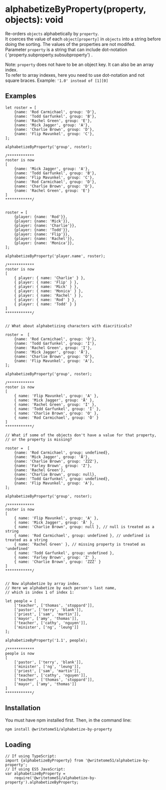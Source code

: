 
# alphabetizeByProperty(property, objects): void

Re-orders `objects` alphabetically by `property`.  
It coerces the value of each `object[property]` in `objects` into a string before  
doing the sorting.  The values of the properties are not modifed.  
Parameter `property` is a string that can include dot-notation  
( 'property.subproperty.subsubproperty') .

Note:  `property` does not have to be an object key.  It can also be an array index.  
To refer to array indexes, here you need to use dot-notation and not  
square braces.  Example: `'1.0' instead of [1][0]`

## Examples
```
let roster = [
	{name: 'Rod Carmichael', group: 'D'},
	{name: 'Todd Garfunkel', group: 'B'},
	{name: 'Rachel Green', group: 'E'},
	{name: 'Mick Jagger', group: 'A'},
	{name: 'Charlie Brown', group: 'D'},
	{name: 'Flip Mavunkel', group: 'C'},
];

alphabetizeByProperty('group', roster);

/************
roster is now
[
	{name: 'Mick Jagger', group: 'A'},
	{name: 'Todd Garfunkel', group: 'B'},
	{name: 'Flip Mavunkel', group: 'C'},
	{name: 'Rod Carmichael', group: 'D'},
	{name: 'Charlie Brown', group: 'D'},
	{name: 'Rachel Green', group: 'E'}
]
************/


roster = [
	{player: {name: 'Rod'}},
	{player: {name: 'Mick'}},
	{player: {name: 'Charlie'}},
	{player: {name: 'Todd'}},
	{player: {name: 'Flip'}},
	{player: {name: 'Rachel'}},
	{player: {name: 'Monica'}},
];

alphabetizeByProperty('player.name', roster);

/************
roster is now
[ 
    { player: { name: 'Charlie' } },
    { player: { name: 'Flip' } },
    { player: { name: 'Mick' } },
    { player: { name: 'Monica' } },
    { player: { name: 'Rachel' } },
    { player: { name: 'Rod' } },
    { player: { name: 'Todd' } }
]
************/


// What about alphabetizing characters with diacriticals?

roster =  [
	{name: 'Rod Carmichael', group: 'Ò'},
	{name: 'Todd Garfunkel', group: 'Í'},
	{name: 'Rachel Green', group: 'I'},
	{name: 'Mick Jagger', group: 'Å'},
	{name: 'Charlie Brown', group: 'O'},
	{name: 'Flip Mavunkel', group: 'A'},
];

alphabetizeByProperty('group', roster);

/************
roster is now
[
    { name: 'Flip Mavunkel', group: 'A' },
    { name: 'Mick Jagger', group: 'Å' },
    { name: 'Rachel Green', group: 'I' },
    { name: 'Todd Garfunkel', group: 'Í' },
    { name: 'Charlie Brown', group: 'O' },
    { name: 'Rod Carmichael', group: 'Ò' } 
]
************/

// What if some of the objects don't have a value for that property,
// or the property is missing?

roster =  [
	{name: 'Rod Carmichael', group: undefined},
	{name: 'Mick Jagger', group: 'Å'},
	{name: 'Charlie Brown', group: 'ZZZ'},
	{name: 'Farley Brown', group: 'Z'},
	{name: 'Rachel Green'},
	{name: 'Charlie Brown', group: null},
	{name: 'Todd Garfunkel', group: undefined},
	{name: 'Flip Mavunkel', group: 'A'},
];

alphabetizeByProperty('group', roster);

/************
roster is now
[
    { name: 'Flip Mavunkel', group: 'A' },
    { name: 'Mick Jagger', group: 'Å' },
    { name: 'Charlie Brown', group: null }, // null is treated as a string
    { name: 'Rod Carmichael', group: undefined }, // undefined is treated as a string
    { name: 'Rachel Green' }, // missing property is treated as 'undefined'
    { name: 'Todd Garfunkel', group: undefined },
    { name: 'Farley Brown', group: 'Z' },
    { name: 'Charlie Brown', group: 'ZZZ' } 
]
************/


// Now alphabetize by array index.
// Here we alphabetize by each person's last name,
// which is index 1 of index 1:

let people = [
	['teacher', ['thomas', 'stoppard']],
	['pastor', ['terry', 'blank']],
	['priest', ['sam', 'martin']],
	['mayor', ['amy', 'thomas']],
	['teacher', ['cathy', 'nguyen']],
	['minister', ['ng', 'leung']]
];

alphabetizeByProperty('1.1', people);

/************
people is now
[
	['pastor', ['terry', 'blank']],
	['minister', ['ng', 'leung']],
	['priest', ['sam', 'martin']],
	['teacher', ['cathy', 'nguyen']],
	['teacher', ['thomas', 'stoppard']],
	['mayor', ['amy', 'thomas']]
]
************/
```

## Installation

You must have npm installed first.  Then, in the command line:

```bash
npm install @writetome51/alphabetize-by-property
```
## Loading
```
// If using TypeScript:
import {alphabetizeByProperty} from '@writetome51/alphabetize-by-property';
// If using ES5 JavaScript:
var alphabetizeByProperty = 
	require('@writetome51/alphabetize-by-property').alphabetizeByProperty;
```